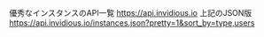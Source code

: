 優秀なインスタンスのAPI一覧 https://api.invidious.io
上記のJSON版 https://api.invidious.io/instances.json?pretty=1&sort_by=type,users

